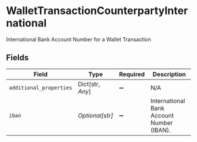# WalletTransactionCounterpartyInternational

International Bank Account Number for a Wallet Transaction


## Fields

| Field                                     | Type                                      | Required                                  | Description                               |
| ----------------------------------------- | ----------------------------------------- | ----------------------------------------- | ----------------------------------------- |
| `additional_properties`                   | Dict[str, *Any*]                          | :heavy_minus_sign:                        | N/A                                       |
| `iban`                                    | *Optional[str]*                           | :heavy_minus_sign:                        | International Bank Account Number (IBAN). |